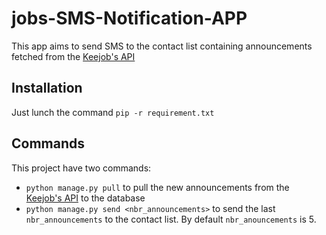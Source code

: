 jobs-SMS-Notification-APP
=========================

This app aims to send SMS to the contact list containing announcements fetched from the [Keejob's API]


Installation
------------

Just lunch the command `pip -r requirement.txt`

Commands
--------

This project have two commands:

- `python manage.py pull` to pull the new announcements from the [Keejob's API] to the database
- `python manage.py send <nbr_announcements>` to send the last `nbr_announcements` to the contact list. By default `nbr_anouncements` is 5.

[Keejob's API]: http://www.keejob.com/api/v1/najahni-jobs/?api_key=NajahniService
